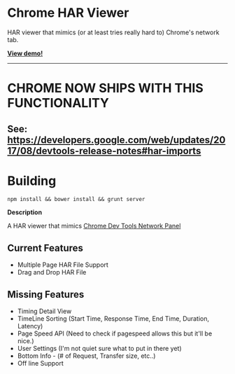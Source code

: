 
# Chrome HAR Viewer

HAR viewer that mimics (or at least tries really hard to) Chrome's network tab.

**[View demo!](https://ericduran.github.com/chromeHAR)**

----
# CHROME NOW SHIPS WITH THIS FUNCTIONALITY
See: https://developers.google.com/web/updates/2017/08/devtools-release-notes#har-imports
----

# Building

```npm install && bower install && grunt server```


**Description**

A HAR viewer that mimics [Chrome Dev Tools Network Panel](https://developers.google.com/chrome-developer-tools/docs/network)


## Current Features
 - Multiple Page HAR File Support
 - Drag and Drop HAR File


## Missing Features
 - Timing Detail View
 - TimeLine Sorting (Start Time, Response Time, End Time, Duration, Latency)
 - Page Speed API (Need to check if pagespeed allows this but it'll be nice.)
 - User Settings (I'm not quiet sure what to put in there yet)
 - Bottom Info - (# of Request, Transfer size, etc..)
 - Off line Support

